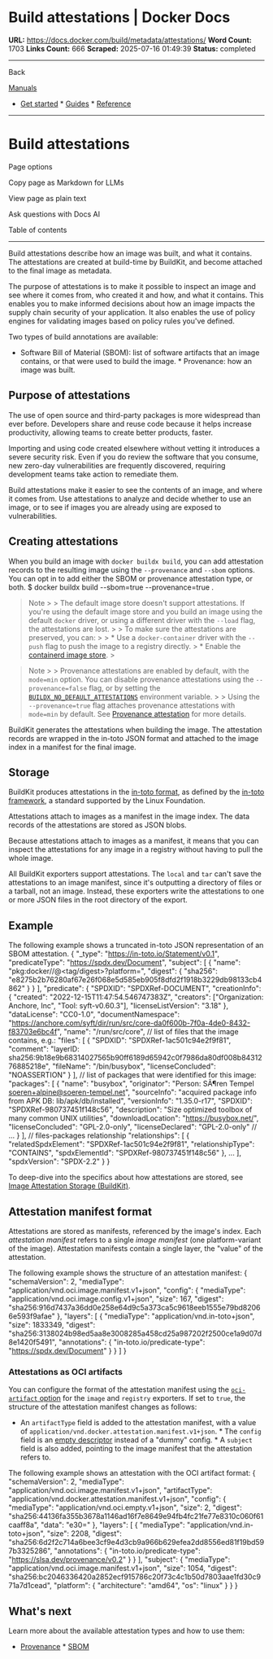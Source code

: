 # Build attestations | Docker Docs

**URL:** https://docs.docker.com/build/metadata/attestations/
**Word Count:** 1703
**Links Count:** 666
**Scraped:** 2025-07-16 01:49:39
**Status:** completed

---

Back

[Manuals](https://docs.docker.com/manuals/)

  * [Get started](https://docs.docker.com/get-started/)   * [Guides](https://docs.docker.com/guides/)   * [Reference](https://docs.docker.com/reference/)

* * *

# Build attestations

Page options

Copy page as Markdown for LLMs

View page as plain text

Ask questions with Docs AI

Table of contents

* * *

Build attestations describe how an image was built, and what it contains. The attestations are created at build-time by BuildKit, and become attached to the final image as metadata.

The purpose of attestations is to make it possible to inspect an image and see where it comes from, who created it and how, and what it contains. This enables you to make informed decisions about how an image impacts the supply chain security of your application. It also enables the use of policy engines for validating images based on policy rules you've defined.

Two types of build annotations are available:

  * Software Bill of Material \(SBOM\): list of software artifacts that an image contains, or that were used to build the image.   * Provenance: how an image was built.

## Purpose of attestations

The use of open source and third-party packages is more widespread than ever before. Developers share and reuse code because it helps increase productivity, allowing teams to create better products, faster.

Importing and using code created elsewhere without vetting it introduces a severe security risk. Even if you do review the software that you consume, new zero-day vulnerabilities are frequently discovered, requiring development teams take action to remediate them.

Build attestations make it easier to see the contents of an image, and where it comes from. Use attestations to analyze and decide whether to use an image, or to see if images you are already using are exposed to vulnerabilities.

## Creating attestations

When you build an image with `docker buildx build`, you can add attestation records to the resulting image using the `--provenance` and `--sbom` options. You can opt in to add either the SBOM or provenance attestation type, or both.               $ docker buildx build --sbom=true --provenance=true .     

> Note >  > The default image store doesn't support attestations. If you're using the default image store and you build an image using the default `docker` driver, or using a different driver with the `--load` flag, the attestations are lost. >  > To make sure the attestations are preserved, you can: >  >   * Use a `docker-container` driver with the `--push` flag to push the image to a registry directly. >   * Enable the [containerd image store](https://docs.docker.com/desktop/features/containerd/). > 

> Note >  > Provenance attestations are enabled by default, with the `mode=min` option. You can disable provenance attestations using the `--provenance=false` flag, or by setting the [`BUILDX_NO_DEFAULT_ATTESTATIONS`](https://docs.docker.com/build/building/variables/#buildx_no_default_attestations) environment variable. >  > Using the `--provenance=true` flag attaches provenance attestations with `mode=min` by default. See [Provenance attestation](https://docs.docker.com/build/metadata/attestations/slsa-provenance/) for more details.

BuildKit generates the attestations when building the image. The attestation records are wrapped in the in-toto JSON format and attached to the image index in a manifest for the final image.

## Storage

BuildKit produces attestations in the [in-toto format](https://github.com/in-toto/attestation), as defined by the [in-toto framework](https://in-toto.io/), a standard supported by the Linux Foundation.

Attestations attach to images as a manifest in the image index. The data records of the attestations are stored as JSON blobs.

Because attestations attach to images as a manifest, it means that you can inspect the attestations for any image in a registry without having to pull the whole image.

All BuildKit exporters support attestations. The `local` and `tar` can't save the attestations to an image manifest, since it's outputting a directory of files or a tarball, not an image. Instead, these exporters write the attestations to one or more JSON files in the root directory of the export.

## Example

The following example shows a truncated in-toto JSON representation of an SBOM attestation.               {       "_type": "https://in-toto.io/Statement/v0.1",       "predicateType": "https://spdx.dev/Document",       "subject": [         {           "name": "pkg:docker/<registry>/<image>@<tag/digest>?platform=<platform>",           "digest": {             "sha256": "e8275b2b76280af67e26f068e5d585eb905f8dfd2f1918b3229db98133cb4862"           }         }       ],       "predicate": {         "SPDXID": "SPDXRef-DOCUMENT",         "creationInfo": {           "created": "2022-12-15T11:47:54.546747383Z",           "creators": ["Organization: Anchore, Inc", "Tool: syft-v0.60.3"],           "licenseListVersion": "3.18"         },         "dataLicense": "CC0-1.0",         "documentNamespace": "https://anchore.com/syft/dir/run/src/core-da0f600b-7f0a-4de0-8432-f83703e6bc4f",         "name": "/run/src/core",         // list of files that the image contains, e.g.:         "files": [           {             "SPDXID": "SPDXRef-1ac501c94e2f9f81",             "comment": "layerID: sha256:9b18e9b68314027565b90ff6189d65942c0f7986da80df008b8431276885218e",             "fileName": "/bin/busybox",             "licenseConcluded": "NOASSERTION"           }         ],         // list of packages that were identified for this image:         "packages": [           {             "name": "busybox",             "originator": "Person: SÃ¶ren Tempel <soeren+alpine@soeren-tempel.net>",             "sourceInfo": "acquired package info from APK DB: lib/apk/db/installed",             "versionInfo": "1.35.0-r17",             "SPDXID": "SPDXRef-980737451f148c56",             "description": "Size optimized toolbox of many common UNIX utilities",             "downloadLocation": "https://busybox.net/",             "licenseConcluded": "GPL-2.0-only",             "licenseDeclared": "GPL-2.0-only"             // ...           }         ],         // files-packages relationship         "relationships": [           {             "relatedSpdxElement": "SPDXRef-1ac501c94e2f9f81",             "relationshipType": "CONTAINS",             "spdxElementId": "SPDXRef-980737451f148c56"           },           ...         ],         "spdxVersion": "SPDX-2.2"       }     }

To deep-dive into the specifics about how attestations are stored, see [Image Attestation Storage \(BuildKit\)](https://docs.docker.com/build/metadata/attestations/attestation-storage/).

## Attestation manifest format

Attestations are stored as manifests, referenced by the image's index. Each _attestation manifest_ refers to a single _image manifest_ \(one platform-variant of the image\). Attestation manifests contain a single layer, the "value" of the attestation.

The following example shows the structure of an attestation manifest:               {       "schemaVersion": 2,       "mediaType": "application/vnd.oci.image.manifest.v1+json",       "config": {         "mediaType": "application/vnd.oci.image.config.v1+json",         "size": 167,         "digest": "sha256:916d7437a36dd0e258e64d9c5a373ca5c9618eeb1555e79bd82066e593f9afae"       },       "layers": [         {           "mediaType": "application/vnd.in-toto+json",           "size": 1833349,           "digest": "sha256:3138024b98ed5aa8e3008285a458cd25a987202f2500ce1a9d07d8e1420f5491",           "annotations": {             "in-toto.io/predicate-type": "https://spdx.dev/Document"           }         }       ]     }

### Attestations as OCI artifacts

You can configure the format of the attestation manifest using the [`oci-artifact` option](https://docs.docker.com/build/exporters/image-registry/#synopsis) for the `image` and `registry` exporters. If set to `true`, the structure of the attestation manifest changes as follows:

  * An `artifactType` field is added to the attestation manifest, with a value of `application/vnd.docker.attestation.manifest.v1+json`.   * The `config` field is an [empty descriptor](https://github.com/opencontainers/image-spec/blob/main/manifest.md#guidance-for-an-empty-descriptor) instead of a "dummy" config.   * A `subject` field is also added, pointing to the image manifest that the attestation refers to.

The following example shows an attestation with the OCI artifact format:               {       "schemaVersion": 2,       "mediaType": "application/vnd.oci.image.manifest.v1+json",       "artifactType": "application/vnd.docker.attestation.manifest.v1+json",       "config": {         "mediaType": "application/vnd.oci.empty.v1+json",         "size": 2,         "digest": "sha256:44136fa355b3678a1146ad16f7e8649e94fb4fc21fe77e8310c060f61caaff8a",         "data": "e30="       },       "layers": [         {           "mediaType": "application/vnd.in-toto+json",           "size": 2208,           "digest": "sha256:6d2f2c714a6bee3cf9e4d3cb9a966b629efea2dd8556ed81f19bd597b3325286",           "annotations": {             "in-toto.io/predicate-type": "https://slsa.dev/provenance/v0.2"           }         }       ],       "subject": {         "mediaType": "application/vnd.oci.image.manifest.v1+json",         "size": 1054,         "digest": "sha256:bc2046336420a2852ecf915786c20f73c4c1b50d7803aae1fd30c971a7d1cead",         "platform": {           "architecture": "amd64",           "os": "linux"         }       }     }

## What's next

Learn more about the available attestation types and how to use them:

  * [Provenance](https://docs.docker.com/build/metadata/attestations/slsa-provenance/)   * [SBOM](https://docs.docker.com/build/metadata/attestations/sbom/)